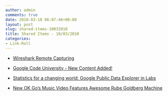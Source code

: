 ```yaml
---
author: admin
comments: true
date: 2010-03-10 06:07:46+00:00
layout: post
slug: shared-items-10032010
title: Shared Items - 10/03/2010
categories:
- Link-Roll
---
```


  * [Wireshark Remote Capturing](http://www.howtoforge.com/wireshark-remote-capturing)
  

  * [Google Code University - New Content Added!](http://feedproxy.google.com/~r/GoogleStudentBlog/~3/lloJgCIqPs8/google-code-university-new-content.html)
  

  * [Statistics for a changing world: Google Public Data Explorer in Labs](http://feedproxy.google.com/~r/blogspot/MKuf/~3/nDG6R7mNvZM/statistics-for-changing-world-google.html)
  

  * [New OK Go’s Music Video Features Awesome Rube Goldberg Machine](http://feedproxy.google.com/~r/geeksAreSexyTechnologyNews/~3/iLE3U0s03PM/)
  

